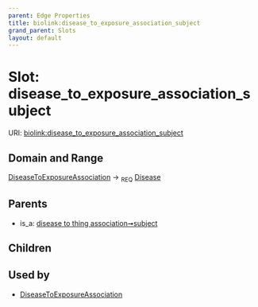 ```yaml
---
parent: Edge Properties
title: biolink:disease_to_exposure_association_subject
grand_parent: Slots
layout: default
---
```


# Slot: disease_to_exposure_association_subject




URI: [biolink:disease_to_exposure_association_subject](https://w3id.org/biolink/vocab/disease_to_exposure_association_subject)

## Domain and Range

[DiseaseToExposureAssociation](DiseaseToExposureAssociation.md) ->  <sub>REQ</sub> [Disease](Disease.md)

## Parents

 *  is_a: [disease to thing association➞subject](disease_to_thing_association_subject.md)

## Children


## Used by

 * [DiseaseToExposureAssociation](DiseaseToExposureAssociation.md)
